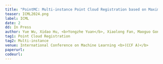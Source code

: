 ```yaml
---
title: "PointMC: Multi-instance Point Cloud Registration based on Maximal Cliques" 
teaser: ICML2024.png
label: ICML
date: 2
dd: In Press
author: Yue Wu, Xidao Hu, <b>Yongzhe Yuan</b>, Xiaolong Fan, Maoguo Gong, Hao Li, Mingyang Zhang, Qiguang Miao, Wenping Ma
tag1: Point Cloud Registration
tag2: Multi-instance
venue: International Conference on Machine Learning <b>(CCF A)</b>
paperurl: 
codeurl: 
---
```


